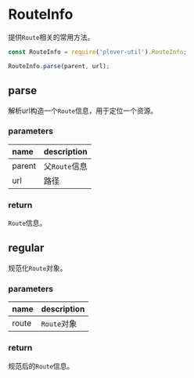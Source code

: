 # RouteInfo
提供`Route`相关的常用方法。

```js
const RouteInfo = require('plover-util').RouteInfo;

RouteInfo.parse(parent, url);
```

## parse
解析url构造一个`Route`信息，用于定位一个资源。

### parameters
| name | description |
|:-----|:------------|
| parent | 父`Route`信息 |
| url | 路径 |

### return
`Route`信息。


## regular
规范化`Route`对象。

### parameters
| name | description |
|:-----|:------------|
| route | `Route`对象 |

### return
规范后的`Route`信息。